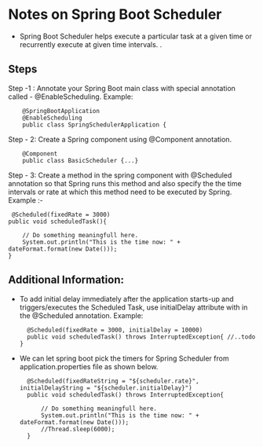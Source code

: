 # Notes on Spring Boot Scheduler

* Spring Boot Scheduler helps execute a particular task at a given time or recurrently execute at given time intervals. . 

## Steps 

Step -1 :
 Annotate your Spring Boot main class with special annotation called - @EnableScheduling. 
 Example: 

        @SpringBootApplication
        @EnableScheduling
        public class SpringSchedulerApplication {

Step - 2: 
 Create a Spring component using @Component annotation. 

        @Component
        public class BasicScheduler {...}

Step - 3: 
 Create a method in the spring component with @Scheduled annotation so that Spring runs this method and also specify the 
 the time intervals or rate at which this method need to be executed by Spring. 
 Example :- 

     @Scheduled(fixedRate = 3000)
    public void scheduledTask(){

        // Do something meaningfull here. 
        System.out.println("This is the time now: " + dateFormat.format(new Date()));
    }
    
## Additional Information: 

* To add initial delay immediately after the application starts-up and triggers/executes the Scheduled Task, use initialDelay attribute with in the @Scheduled annotation. 
Example: 

        @Scheduled(fixedRate = 3000, initialDelay = 10000)
        public void scheduledTask() throws InterruptedException{ //..todo }

* We can let spring boot pick the timers for Spring Scheduler from application.properties file as shown below. 
       

        @Scheduled(fixedRateString = "${scheduler.rate}", initialDelayString = "${scheduler.initialDelay}")
        public void scheduledTask() throws InterruptedException{

            // Do something meaningfull here. 
            System.out.println("This is the time now: " + dateFormat.format(new Date()));
            //Thread.sleep(6000);
        }